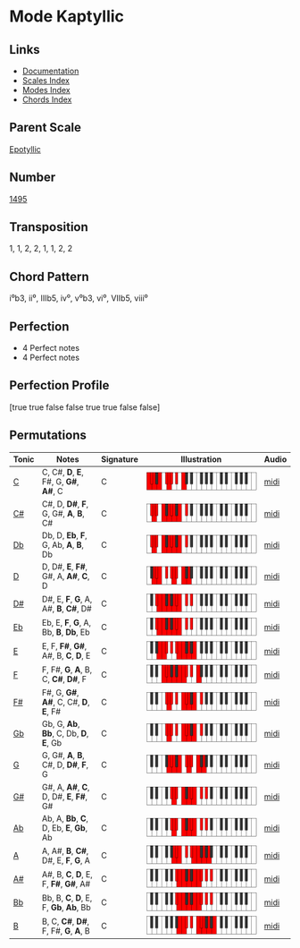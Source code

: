 # Mode Kaptyllic

## Links

- [Documentation](README.md)
- [Scales Index](Scales.md)
- [Modes Index](Modes.md)
- [Chords Index](Chords.md)

## Parent Scale

[Epotyllic](ScaleEpotyllic.md)

## Number

[1495](https://ianring.com/musictheory/scales/1495)

## Transposition

1, 1, 2, 2, 1, 1, 2, 2

## Chord Pattern

i⁰b3, ii⁰, IIIb5, iv⁰, v⁰b3, vi⁰, VIIb5, viii⁰

## Perfection

- 4 Perfect notes
- 4 Perfect notes

## Perfection Profile

[true true false false true true false false]

## Permutations

| Tonic | Notes | Signature | Illustration | Audio |
|-------|-------|-----------|--------------|-------|
| [C](ModeCNaturalKaptyllic.md) | C, C#, **D**, **E**, F#, G, **G#**, **A#**, C | C | ![CNaturalKaptyllic](ModeCNaturalKaptyllic.png) | [midi](https://github.com/edipermadi/music/blob/main/docs/ModeCNaturalKaptyllic.mid?raw=true) |
| [C#](ModeCSharpKaptyllic.md) | C#, D, **D#**, **F**, G, G#, **A**, **B**, C# | C | ![CSharpKaptyllic](ModeCSharpKaptyllic.png) | [midi](https://github.com/edipermadi/music/blob/main/docs/ModeCSharpKaptyllic.mid?raw=true) |
| [Db](ModeDFlatKaptyllic.md) | Db, D, **Eb**, **F**, G, Ab, **A**, **B**, Db | C | ![DFlatKaptyllic](ModeDFlatKaptyllic.png) | [midi](https://github.com/edipermadi/music/blob/main/docs/ModeDFlatKaptyllic.mid?raw=true) |
| [D](ModeDNaturalKaptyllic.md) | D, D#, **E**, **F#**, G#, A, **A#**, **C**, D | C | ![DNaturalKaptyllic](ModeDNaturalKaptyllic.png) | [midi](https://github.com/edipermadi/music/blob/main/docs/ModeDNaturalKaptyllic.mid?raw=true) |
| [D#](ModeDSharpKaptyllic.md) | D#, E, **F**, **G**, A, A#, **B**, **C#**, D# | C | ![DSharpKaptyllic](ModeDSharpKaptyllic.png) | [midi](https://github.com/edipermadi/music/blob/main/docs/ModeDSharpKaptyllic.mid?raw=true) |
| [Eb](ModeEFlatKaptyllic.md) | Eb, E, **F**, **G**, A, Bb, **B**, **Db**, Eb | C | ![EFlatKaptyllic](ModeEFlatKaptyllic.png) | [midi](https://github.com/edipermadi/music/blob/main/docs/ModeEFlatKaptyllic.mid?raw=true) |
| [E](ModeENaturalKaptyllic.md) | E, F, **F#**, **G#**, A#, B, **C**, **D**, E | C | ![ENaturalKaptyllic](ModeENaturalKaptyllic.png) | [midi](https://github.com/edipermadi/music/blob/main/docs/ModeENaturalKaptyllic.mid?raw=true) |
| [F](ModeFNaturalKaptyllic.md) | F, F#, **G**, **A**, B, C, **C#**, **D#**, F | C | ![FNaturalKaptyllic](ModeFNaturalKaptyllic.png) | [midi](https://github.com/edipermadi/music/blob/main/docs/ModeFNaturalKaptyllic.mid?raw=true) |
| [F#](ModeFSharpKaptyllic.md) | F#, G, **G#**, **A#**, C, C#, **D**, **E**, F# | C | ![FSharpKaptyllic](ModeFSharpKaptyllic.png) | [midi](https://github.com/edipermadi/music/blob/main/docs/ModeFSharpKaptyllic.mid?raw=true) |
| [Gb](ModeGFlatKaptyllic.md) | Gb, G, **Ab**, **Bb**, C, Db, **D**, **E**, Gb | C | ![GFlatKaptyllic](ModeGFlatKaptyllic.png) | [midi](https://github.com/edipermadi/music/blob/main/docs/ModeGFlatKaptyllic.mid?raw=true) |
| [G](ModeGNaturalKaptyllic.md) | G, G#, **A**, **B**, C#, D, **D#**, **F**, G | C | ![GNaturalKaptyllic](ModeGNaturalKaptyllic.png) | [midi](https://github.com/edipermadi/music/blob/main/docs/ModeGNaturalKaptyllic.mid?raw=true) |
| [G#](ModeGSharpKaptyllic.md) | G#, A, **A#**, **C**, D, D#, **E**, **F#**, G# | C | ![GSharpKaptyllic](ModeGSharpKaptyllic.png) | [midi](https://github.com/edipermadi/music/blob/main/docs/ModeGSharpKaptyllic.mid?raw=true) |
| [Ab](ModeAFlatKaptyllic.md) | Ab, A, **Bb**, **C**, D, Eb, **E**, **Gb**, Ab | C | ![AFlatKaptyllic](ModeAFlatKaptyllic.png) | [midi](https://github.com/edipermadi/music/blob/main/docs/ModeAFlatKaptyllic.mid?raw=true) |
| [A](ModeANaturalKaptyllic.md) | A, A#, **B**, **C#**, D#, E, **F**, **G**, A | C | ![ANaturalKaptyllic](ModeANaturalKaptyllic.png) | [midi](https://github.com/edipermadi/music/blob/main/docs/ModeANaturalKaptyllic.mid?raw=true) |
| [A#](ModeASharpKaptyllic.md) | A#, B, **C**, **D**, E, F, **F#**, **G#**, A# | C | ![ASharpKaptyllic](ModeASharpKaptyllic.png) | [midi](https://github.com/edipermadi/music/blob/main/docs/ModeASharpKaptyllic.mid?raw=true) |
| [Bb](ModeBFlatKaptyllic.md) | Bb, B, **C**, **D**, E, F, **Gb**, **Ab**, Bb | C | ![BFlatKaptyllic](ModeBFlatKaptyllic.png) | [midi](https://github.com/edipermadi/music/blob/main/docs/ModeBFlatKaptyllic.mid?raw=true) |
| [B](ModeBNaturalKaptyllic.md) | B, C, **C#**, **D#**, F, F#, **G**, **A**, B | C | ![BNaturalKaptyllic](ModeBNaturalKaptyllic.png) | [midi](https://github.com/edipermadi/music/blob/main/docs/ModeBNaturalKaptyllic.mid?raw=true) |
